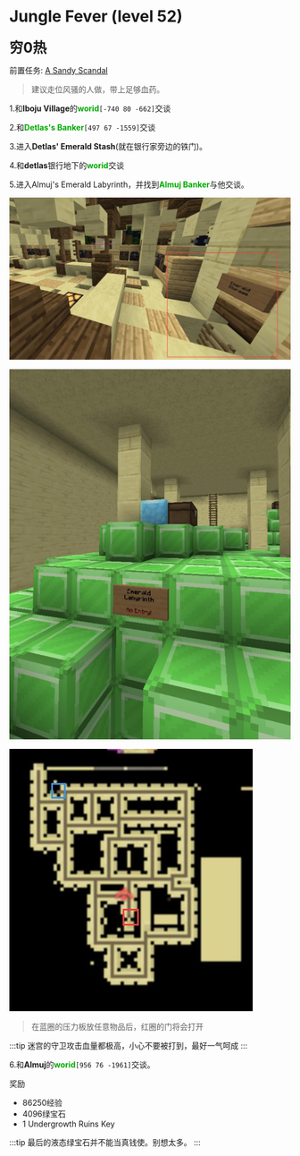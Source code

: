 # Jungle Fever (level 52)
<span style="font-size: 25px;">**穷0热**</span>

前置任务: [A Sandy Scandal](/quests/lvl31-40/level%2032%20-%20A%20Sandy%20Scandal.html)

>建议走位风骚的人做，带上足够血药。

1.和**Iboju Village**的<font color=00AA00>**worid**</font>`[-740 80 -662]`交谈

2.和<font color=00AA00>**Detlas's Banker**</font>`[497 67 -1559]`交谈

3.进入**Detlas' Emerald Stash**(就在银行家旁边的铁门)。

4.和**detlas**银行地下的<font color=00AA00>**worid**</font>交谈

5.进入Almuj's Emerald Labyrinth，并找到<font color=00AA00>**Almuj Banker**</font>与他交谈。
 
![](../../.vuepress/public/assets/img/lvl52-1.jpg)

![](../../.vuepress/public/assets/img/lvl52-2.jpg)

![](../../.vuepress/public/assets/img/lvl52-3.jpg)

>在蓝圈的压力板放任意物品后，红圈的门将会打开

:::tip
迷宫的守卫攻击血量都极高，小心不要被打到，最好一气呵成
:::

6.和**Almuj**的<font color=00AA00>**worid**</font>`[956 76 -1961]`交谈。

奖励
+ 86250经验
+ 4096绿宝石
+ 1 Undergrowth Ruins Key
  
:::tip
最后的液态绿宝石并不能当真钱使。别想太多。
:::
